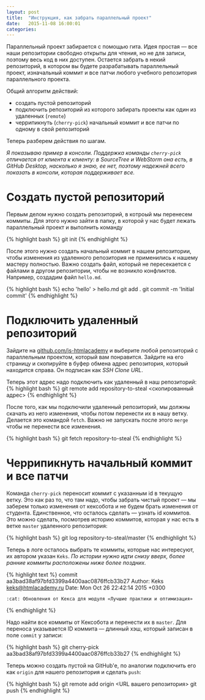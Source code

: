 ```yaml
---
layout: post
title:  "Инструкция, как забрать параллельный проект"
date:   2015-11-08 16:00:01
categories:
---
```


Параллельный проект забирается с помощью гита. Идея простая — все наши репозитории свободно открыты для чтения, но не для записи, поэтому весь код в них доступен. Остается забрать в некий репозиторий, в котором вы будете разрабатывать параллельный проект, изначальный коммит и все патчи любого учебного репозитория параллельного проекта.

Общий алгоритм действий:
- создать пустой репозиторий
- подключить репозиторий из которого забирать проекты как один из удаленных (`remote`)
- черрипикнуть (`cherry-pick`) начальный коммит и все патчи по одному в свой репозиторий

Теперь разберем действия по шагам.

_Я показываю пример в консоли. Поддержка команды `cherry-pick` отличается от клиента к клиенту: в SourceTree и WebStorm она есть, в GitHub Desktop, насколько я знаю, ее нет, поэтому надежней всего показать в консоли, которая поддерживает все._

# Создать пустой репозиторий
Первым делом нужно создать репозиторий, в котроый мы перенесем коммиты. Для этого нужно зайти в папку, в которой у нас будет лежать параллельный проект и выполнить команду

{% highlight bash %}
git init
{% endhighlight %}

После этого нужно создать начальный коммит в нашем репозитории, чтобы изменения из удаленного репозитория не применились к нашему мастеру полностью. Важно создать файл, который не пересекается с файлами в другом репозитории, чтобы не возникло конфликтов. Например, создадим файл `hello.md`.

{% highlight bash %}
echo 'hello' > hello.md
git add .
git commit -m 'Initial commit'
{% endhighlight %}


# Подключить удаленный репозиторий
Зайдите на [github.com/js-htmlacademy](https://github.com/js-htmlacademy/) и выберите любой репозиторий с параллельным проектом, который вам понравится. Зайдите на его страницу и скопируйте в буфер обмена адрес репозитория, который находится справа. Он подписан как *SSH Clone URL*.

Теперь этот адрес надо подключить как удаленный в наш репозиторий:
{% highlight bash %}
git remote add repository-to-steal <скопированный адрес>
{% endhighlight %}

После того, как мы подключили удаленный репозиторий, мы должны скачать из него изменения, чтобы потом перенести их в нашу ветку. Делается это командой `fetch`. Важно не запускать после этого `merge` чтобы не перенести все изменения.

{% highlight bash %}
git fetch repository-to-steal
{% endhighlight %}

# Черрипикнуть начальный коммит и все патчи
Команда `cherry-pick` переносит коммит с указанным id в текущую ветку. Это как раз то, что там надо, чтобы забрать чистый проект — мы заберем только изменения от кексобота и не будем брать изменения от студента. Единственное, что осталось сделать — узнать id коммитов. Это можно сделать, посмотрев историю коммитов, которая у нас есть в ветке `master` удаленного репозитория:

{% highlight bash %}
git log repository-to-steal/master
{% endhighlight %}

Теперь в логе осталось выбрать те коммиты, которые нас интересуют, их автором указан `Keks`. _*По истории нужно идти снизу вверх, более ранние коммиты расположены ниже более поздних.*_

{% highlight text %}
commit aa3bad38af97bfd3399a4400aac0876ffcb33b27
Author: Keks <keks@htmlacademy.ru>
Date:   Mon Oct 26 22:42:14 2015 +0300

    :cat: Обновления от Кекса для модуля «Лучшие практики и оптимизация»
{% endhighlight %}

Надо найти все коммиты от Кексобота и перенести их в `master`. Для переноса указывается ID коммита — длинный хэш, который записан в поле `commit` у записи:

{% highlight bash %}
git cherry-pick aa3bad38af97bfd3399a4400aac0876ffcb33b27
{% endhighlight %}

Теперь можно создать пустой на GitHub'e, по аналогии подключить его как `origin`
для нашего репозитория и сделать `push`:

{% highlight bash %}
git remote add origin <URL вашего репозитория>
git push
{% endhighlight %}
